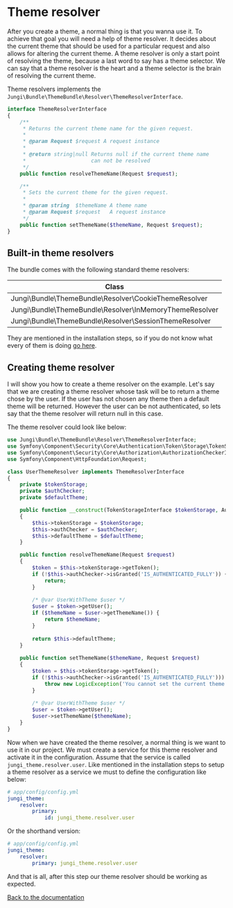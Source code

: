 Theme resolver
==============

After you create a theme, a normal thing is that you wanna use it. To achieve that goal you will need a help of theme 
resolver. It decides about the current theme that should be used for a particular request and also allows for altering 
the current theme. A theme resolver is only a start point of resolving the theme, because a last word to say has a theme 
selector. We can say that a theme resolver is the heart and a theme selector is the brain of resolving the current theme.

Theme resolvers implements the `Jungi\Bundle\ThemeBundle\Resolver\ThemeResolverInterface`. 

```php
interface ThemeResolverInterface
{
    /**
     * Returns the current theme name for the given request.
     *
     * @param Request $request A request instance
     *
     * @return string|null Returns null if the current theme name 
     *                     can not be resolved
     */
    public function resolveThemeName(Request $request);

    /**
     * Sets the current theme for the given request.
     *
     * @param string  $themeName A theme name
     * @param Request $request   A request instance
     */
    public function setThemeName($themeName, Request $request);
}
```

Built-in theme resolvers
------------------------

The bundle comes with the following standard theme resolvers:

| Class |
| ----- |
| Jungi\Bundle\ThemeBundle\Resolver\CookieThemeResolver |
| Jungi\Bundle\ThemeBundle\Resolver\InMemoryThemeResolver |
| Jungi\Bundle\ThemeBundle\Resolver\SessionThemeResolver |

They are mentioned in the installation steps, so if you do not know what every of them is doing [go here](https://github.com/piku235/JungiThemeBundle/tree/master/Resources/doc/installation.md#step-3-configuration).

Creating theme resolver
-----------------------

I will show you how to create a theme resolver on the example. Let's say that we are creating a theme resolver whose task
will be to return a theme chose by the user. If the user has not chosen any theme then a default theme will be returned. 
However the user can be not authenticated, so lets say that the theme resolver will return null in this case.

The theme resolver could look like below:

```php
use Jungi\Bundle\ThemeBundle\Resolver\ThemeResolverInterface;
use Symfony\Component\Security\Core\Authentication\Token\Storage\TokenStorageInterface;
use Symfony\Component\Security\Core\Authorization\AuthorizationCheckerInterface;
use Symfony\Component\HttpFoundation\Request;

class UserThemeResolver implements ThemeResolverInterface
{
    private $tokenStorage;
    private $authChecker;
    private $defaultTheme;

    public function __construct(TokenStorageInterface $tokenStorage, AuthorizationCheckerInterface $authChecker, $defaultTheme = null)
    {
        $this->tokenStorage = $tokenStorage;
        $this->authChecker = $authChecker;
        $this->defaultTheme = $defaultTheme;
    }

    public function resolveThemeName(Request $request)
    {
        $token = $this->tokenStorage->getToken();
        if (!$this->authChecker->isGranted('IS_AUTHENTICATED_FULLY')) {
            return;
        }
        
        /* @var UserWithTheme $user */
        $user = $token->getUser();
        if ($themeName = $user->getThemeName()) {
            return $themeName;
        }
        
        return $this->defaultTheme;
    }
    
    public function setThemeName($themeName, Request $request)
    {
        $token = $this->tokenStorage->getToken();
        if (!$this->authChecker->isGranted('IS_AUTHENTICATED_FULLY'))) {
            throw new LogicException('You cannot set the current theme when the user is not authenticated.');
        }
        
        /* @var UserWithTheme $user */
        $user = $token->getUser();
        $user->setThemeName($themeName);
    }
}
```

Now when we have created the theme resolver, a normal thing is we want to use it in our project. We must create a service
for this theme resolver and activate it in the configuration. Assume that the service is called `jungi_theme.resolver.user`.
Like mentioned in the installation steps to setup a theme resolver as a service we must to define the configuration like 
below:

```yml
# app/config/config.yml
jungi_theme:
    resolver:
        primary:
            id: jungi_theme.resolver.user
```

Or the shorthand version:

```yml
# app/config/config.yml
jungi_theme:
    resolver:
        primary: jungi_theme.resolver.user
```

And that is all, after this step our theme resolver should be working as expected.

[Back to the documentation](https://github.com/piku235/JungiThemeBundle/blob/master/Resources/doc/index.md)